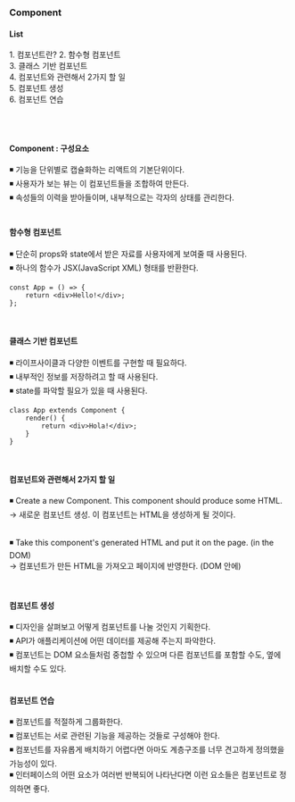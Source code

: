<h3>Component</h3>

<h4>List</h4>
1. 컴포넌트란?
2. 함수형 컴포넌트 <br />
3. 클래스 기반 컴포넌트 <br />
4. 컴포넌트와 관련해서 2가지 할 일 <br />
5. 컴포넌트 생성 <br />
6. 컴포넌트 연습 <br />

<br /><br />

<h4>Component : 구성요소</h4>
◾ 기능을 단위별로 캡슐화하는 리액트의 기본단위이다. <br />
◾ 사용자가 보는 뷰는 이 컴포넌트들을 조합하여 만든다. <br />
◾ 속성들의 이력을 받아들이며, 내부적으로는 각자의 상태를 관리한다. <br />

<br />

<h4>함수형 컴포넌트</h4>
◾ 단순히 props와 state에서 받은 자료를 사용자에게 보여줄 때 사용된다. <br />
◾ 하나의 함수가 JSX(JavaScript XML) 형태를 반환한다.

```
const App = () => {
    return <div>Hello!</div>;
};
```

<br />

<h4>클래스 기반 컴포넌트</h4>
◾ 라이프사이클과 다양한 이벤트를 구현할 때 필요하다. <br />
◾ 내부적인 정보를 저장하려고 할 때 사용된다. <br /> 
◾ state를 파악할 필요가 있을 때 사용된다.

```
class App extends Component {
    render() {
        return <div>Hola!</div>;
    }
}
```

<br />

<h4>컴포넌트와 관련해서 2가지 할 일</h4>
◾ Create a new Component. This component should produce some HTML. <br />
-> 새로운 컴포넌트 생성. 이 컴포넌트는 HTML을 생성하게 될 것이다. <br />

<br />

◾ Take this component's generated HTML and put it on the page. (in the DOM) <br />
-> 컴포넌트가 만든 HTML을 가져오고 페이지에 반영한다. (DOM 안에) <br />

<br />

<h4>컴포넌트 생성</h4>
◾ 디자인을 살펴보고 어떻게 컴포넌트를 나눌 것인지 기획한다. <br />
◾ API가 애플리케이션에 어떤 데이터를 제공해 주는지 파악한다. <br />
◾ 컴포넌트는 DOM 요소들처럼 중첩할 수 있으며 다른 컴포넌트를 포함할 수도, 옆에 배치할 수도 있다. <br />

<br />

<h4>컴포넌트 연습</h4>
◾ 컴포넌트를 적절하게 그룹화한다. <br />
◾ 컴포넌트는 서로 관련된 기능을 제공하는 것들로 구성해야 한다. <br />
◾ 컴포넌트를 자유롭게 배치하기 어렵다면 아마도 계층구조를 너무 견고하게 정의했을 가능성이 있다. <br />
◾ 인터페이스의 어떤 요소가 여러번 반복되어 나타난다면 이런 요소들은 컴포넌트로 정의하면 좋다. <br />